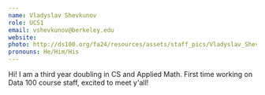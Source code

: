 ```yaml
---
name: Vladyslav Shevkunov
role: UCS1
email: vshevkunov@berkeley.edu
website: 
photo: http://ds100.org/fa24/resources/assets/staff_pics/Vladyslav_Shevkunov.jpg
pronouns: He/Him/His
---
```

Hi! I am a third year doubling in CS and Applied Math. First time working on Data 100 course staff, excited to meet y'all!
